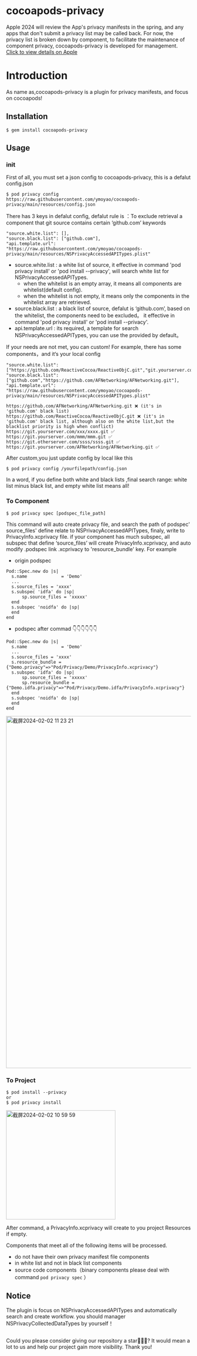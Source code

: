 # cocoapods-privacy

Apple 2024 will review the App's privacy manifests in the spring, and any apps that don't submit a privacy list may be called back. For now, the privacy list is broken down by component, to facilitate the maintenance of component privacy, cocoapods-privacy is developed for management.
[Click to view details on Apple](https://developer.apple.com/documentation/bundleresources/privacy_manifest_files)

# Introduction
As name as,cocoapods-privacy is a plugin for privacy manifests, and focus on cocoapods!

## Installation
```
$ gem install cocoapods-privacy
```

## Usage
### init
First of all, you must set a json config to cocoapods-privacy, this is a defalut config.json
```
$ pod privacy config https://raw.githubusercontent.com/ymoyao/cocoapods-privacy/main/resources/config.json
```

There has 3 keys in defalut config, defalut rule is ：To exclude retrieval a component that git source contains certain ‘github.com’ keywords
```
"source.white.list": [],
"source.black.list": ["github.com"], 
"api.template.url": "https://raw.githubusercontent.com/ymoyao/cocoapods-privacy/main/resources/NSPrivacyAccessedAPITypes.plist"
```
* source.white.list : a white list of source, it effective in command 'pod privacy install' or 'pod install --privacy', will search white list for NSPrivacyAccessedAPITypes.
  * when the whitelist is an empty array, it means all components are whitelist(default config).
  * when the whitelist is not empty, it means only the components in the whitelist array are retrieved.
* source.black.list : a black list of source, defalut is ‘github.com’, based on the whitelist, the components need to be excluded。 it effective in command 'pod privacy install' or 'pod install --privacy'. 
* api.template.url : its required, a template for search NSPrivacyAccessedAPITypes, you can use the provided by default。

If your needs are not met, you can custom! For example, there has some components，and it‘s your local config
```
"source.white.list": ["https://github.com/ReactiveCocoa/ReactiveObjC.git","git.yourserver.com","git.otherserver.com"],
"source.black.list": ["github.com","https://github.com/AFNetworking/AFNetworking.git"], 
"api.template.url": "https://raw.githubusercontent.com/ymoyao/cocoapods-privacy/main/resources/NSPrivacyAccessedAPITypes.plist"
```

```
https://github.com/AFNetworking/AFNetworking.git ❌ (it's in 'github.com' black list)
https://github.com/ReactiveCocoa/ReactiveObjC.git ❌ (it's in 'github.com' black list, although also on the white list,but the blacklist priority is high when conflict)
https://git.yourserver.com/xxx/xxxx.git ✅
https://git.yourserver.com/mmm/mmm.git ✅
https://git.otherserver.com/ssss/ssss.git ✅
https://git.yourserver.com/AFNetworking/AFNetworking.git ✅
```

After custom,you just update config by local like this
```
$ pod privacy config /yourfilepath/config.json
```
In a word, if you define both white and black lists ,final search range: white list minus black list, and empty white list means all!


### To Component
```
$ pod privacy spec [podspec_file_path]
```
This command will auto create privacy file, and search the path of podspec' source_files' define relate to NSPrivacyAccessedAPITypes, finaly, write to PrivacyInfo.xcprivacy file.
if your component has much subspec,  all subspec that define ‘source_files’ will create PrivacyInfo.xcprivacy, and auto modify .podspec link .xcprivacy to 'resource_bundle' key.
For example
* origin podspec

```
Pod::Spec.new do |s|
  s.name             = 'Demo'
  ...
  s.source_files = 'xxxx'
  s.subspec 'idfa' do |sp|
      sp.source_files = 'xxxxx'
  end
  s.subspec 'noidfa' do |sp|
  end
end

```

* podspec after commad  👇👇👇👇👇👇
```
Pod::Spec.new do |s|
  s.name             = 'Demo'
  ...
  s.source_files = 'xxxx'
  s.resource_bundle = {"Demo.privacy"=>"Pod/Privacy/Demo/PrivacyInfo.xcprivacy"}
  s.subspec 'idfa' do |sp|
      sp.source_files = 'xxxxx'
      sp.resource_bundle = {"Demo.idfa.privacy"=>"Pod/Privacy/Demo.idfa/PrivacyInfo.xcprivacy"}
  end
  s.subspec 'noidfa' do |sp|
  end
end
```
<img width="961" alt="截屏2024-02-02 11 23 21" src="https://github.com/ymoyao/cocoapods-privacy/assets/13619221/a6678c8e-c4aa-4f7d-8881-657c6d703657">


    
### To Project
```
$ pod install --privacy
or
$ pod privacy install
```
<img width="298" alt="截屏2024-02-02 10 59 59" src="https://github.com/ymoyao/cocoapods-privacy/assets/13619221/c6f10e36-0f62-497a-93d4-f8b336dc8df4">

After command, a PrivacyInfo.xcprivacy will create to you project Resources if empty. 

Components that meet all of the following items will be processed.
* do not have their own privacy manifest file components
* in white list and not in black list components
* source code components（binary components please deal with command `pod privacy spec` ）


## Notice
The plugin is focus on NSPrivacyAccessedAPITypes and automatically search and create workflow.
you should manager NSPrivacyCollectedDataTypes by yourself！ 

##
Could you please consider giving our repository a star🌟🌟🌟? It would mean a lot to us and help our project gain more visibility. Thank you! 

